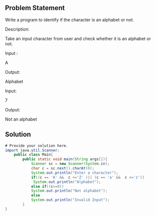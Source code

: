 ## Problem Statement 
Write a program to identify if the character is an alphabet or not.

Description:

Take an input character from user and check whether it is an alphabet or not.

Input :

A

Output: 

Alphabet

Input:

7

Output:

Not an alphabet

## Solution

```java
# Provide your solution here.
import java.util.Scanner;
    public class Main{
        public static void main(String args[]){
            Scanner sc = new Scanner(System.in);
            char c = sc.next().charAt(0);
            System.out.println("Enter a character");
            if((c == 'A' &&  c <='Z' )|| (c == 'a' &&  c <='z'))
             System.out.println("Alphabet");
            else if((c>=0))
            System.out.println("Not alphabet");
            else
            System.out.println("Invalid Input");
        }
}

